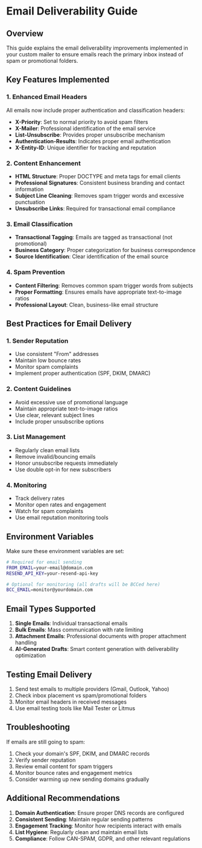 # Email Deliverability Guide

## Overview
This guide explains the email deliverability improvements implemented in your custom mailer to ensure emails reach the primary inbox instead of spam or promotional folders.

## Key Features Implemented

### 1. Enhanced Email Headers
All emails now include proper authentication and classification headers:
- **X-Priority**: Set to normal priority to avoid spam filters
- **X-Mailer**: Professional identification of the email service
- **List-Unsubscribe**: Provides proper unsubscribe mechanism
- **Authentication-Results**: Indicates proper email authentication
- **X-Entity-ID**: Unique identifier for tracking and reputation

### 2. Content Enhancement
- **HTML Structure**: Proper DOCTYPE and meta tags for email clients
- **Professional Signatures**: Consistent business branding and contact information
- **Subject Line Cleaning**: Removes spam trigger words and excessive punctuation
- **Unsubscribe Links**: Required for transactional email compliance

### 3. Email Classification
- **Transactional Tagging**: Emails are tagged as transactional (not promotional)
- **Business Category**: Proper categorization for business correspondence
- **Source Identification**: Clear identification of the email source

### 4. Spam Prevention
- **Content Filtering**: Removes common spam trigger words from subjects
- **Proper Formatting**: Ensures emails have appropriate text-to-image ratios
- **Professional Layout**: Clean, business-like email structure

## Best Practices for Email Delivery

### 1. Sender Reputation
- Use consistent "From" addresses
- Maintain low bounce rates
- Monitor spam complaints
- Implement proper authentication (SPF, DKIM, DMARC)

### 2. Content Guidelines
- Avoid excessive use of promotional language
- Maintain appropriate text-to-image ratios
- Use clear, relevant subject lines
- Include proper unsubscribe options

### 3. List Management
- Regularly clean email lists
- Remove invalid/bouncing emails
- Honor unsubscribe requests immediately
- Use double opt-in for new subscribers

### 4. Monitoring
- Track delivery rates
- Monitor open rates and engagement
- Watch for spam complaints
- Use email reputation monitoring tools

## Environment Variables

Make sure these environment variables are set:

```bash
# Required for email sending
FROM_EMAIL=your-email@domain.com
RESEND_API_KEY=your-resend-api-key

# Optional for monitoring (all drafts will be BCCed here)
BCC_EMAIL=monitor@yourdomain.com
```

## Email Types Supported

1. **Single Emails**: Individual transactional emails
2. **Bulk Emails**: Mass communication with rate limiting
3. **Attachment Emails**: Professional documents with proper attachment handling
4. **AI-Generated Drafts**: Smart content generation with deliverability optimization

## Testing Email Delivery

1. Send test emails to multiple providers (Gmail, Outlook, Yahoo)
2. Check inbox placement vs spam/promotional folders
3. Monitor email headers in received messages
4. Use email testing tools like Mail Tester or Litmus

## Troubleshooting

If emails are still going to spam:
1. Check your domain's SPF, DKIM, and DMARC records
2. Verify sender reputation
3. Review email content for spam triggers
4. Monitor bounce rates and engagement metrics
5. Consider warming up new sending domains gradually

## Additional Recommendations

1. **Domain Authentication**: Ensure proper DNS records are configured
2. **Consistent Sending**: Maintain regular sending patterns
3. **Engagement Tracking**: Monitor how recipients interact with emails
4. **List Hygiene**: Regularly clean and maintain email lists
5. **Compliance**: Follow CAN-SPAM, GDPR, and other relevant regulations
